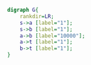 
```dot {engine="circo"}
digraph G{
    rankdir=LR;
    s->a [label="1"];
    s->b [label="1"];
    a->b [label="10000"];
    a->t [label="1"];
    b->t [label="1"];
}
```